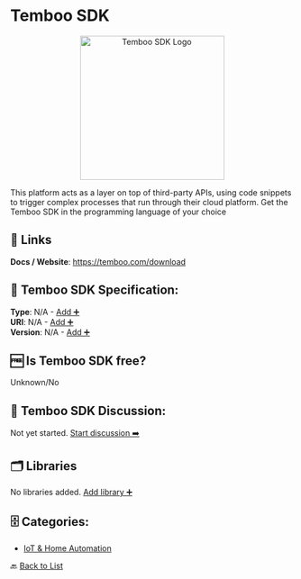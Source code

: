 # Temboo SDK
<p align="center">
    <img width="256" src="https://raw.githubusercontent.com/apis-list/apis-list/main/apis/temboo-sdk/logo_256x256.png" alt="Temboo SDK Logo"/>
</p>
This platform acts as a layer on top of third-party APIs, using code snippets to trigger complex processes that run through their cloud platform. Get the Temboo SDK in the programming language of your choice

##  🔗 Links
**Docs / Website**: https://temboo.com/download

## 🧬 Temboo SDK Specification:
**Type**: N/A - [Add ➕](https://github.com/apis-list/apis-list/edit/main/apis/temboo-sdk/temboo-sdk.yaml)  
**URI**: N/A - [Add ➕](https://github.com/apis-list/apis-list/edit/main/apis/temboo-sdk/temboo-sdk.yaml)  
**Version**: N/A - [Add ➕](https://github.com/apis-list/apis-list/edit/main/apis/temboo-sdk/temboo-sdk.yaml)

## 🆓 Is Temboo SDK free?
 Unknown/No 

## 💬 Temboo SDK Discussion:
Not yet started. [Start discussion ➡️](https://github.com/apis-list/apis-list/discussions/new)

## 🗂️ Libraries

No libraries added. [Add library ➕](https://github.com/apis-list/apis-list/edit/main/apis/temboo-sdk/temboo-sdk.yaml)    


## 🗄️ Categories:
- [IoT & Home Automation](https://github.com/apis-list/apis-list#iot--home-automation-)

🔙  [Back to List](https://github.com/apis-list/apis-list)
